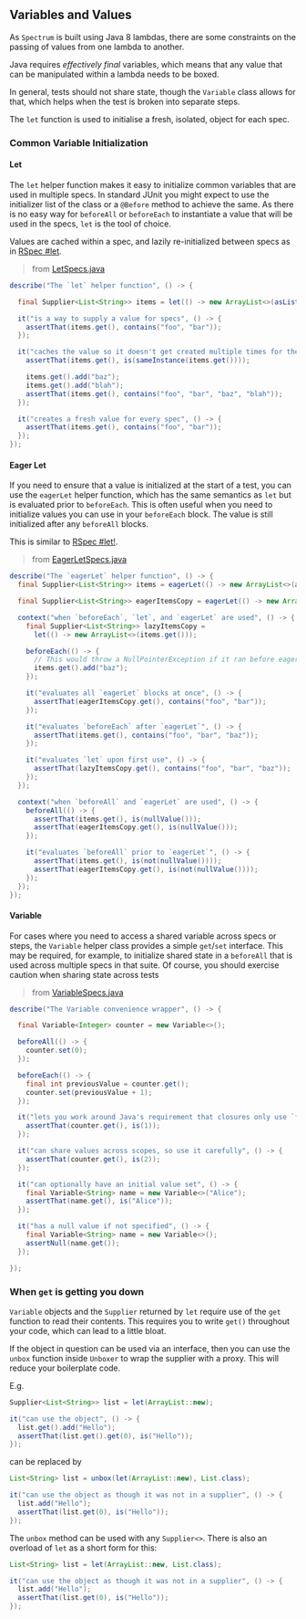 ## Variables and Values

As `Spectrum` is built using Java 8 lambdas, there are some constraints on the passing of values
from one lambda to another.

Java requires _effectively final_ variables, which means that any value that can be manipulated
within a lambda needs to be boxed.

In general, tests should not share state, though the `Variable` class allows for that, which helps
when the test is broken into separate steps.

The `let` function is used to initialise a fresh, isolated, object for each spec.

### Common Variable Initialization
#### Let
The `let` helper function makes it easy to initialize common variables that are used in multiple
specs. In standard JUnit you might expect to use the initializer list of the class or a `@Before`
method to achieve the same. As there is no easy way for `beforeAll` or `beforeEach` to instantiate
a value that will be used in the specs, `let` is the tool of choice.

Values are cached within a spec, and lazily re-initialized between specs as in
[RSpec #let](http://rspec.info/documentation/3.5/rspec-core/RSpec/Core/MemoizedHelpers/ClassMethods.html#let-instance_method).

> from [LetSpecs.java](../src/test/java/specs/LetSpecs.java)

```java
describe("The `let` helper function", () -> {

  final Supplier<List<String>> items = let(() -> new ArrayList<>(asList("foo", "bar")));

  it("is a way to supply a value for specs", () -> {
    assertThat(items.get(), contains("foo", "bar"));
  });

  it("caches the value so it doesn't get created multiple times for the same spec", () -> {
    assertThat(items.get(), is(sameInstance(items.get())));

    items.get().add("baz");
    items.get().add("blah");
    assertThat(items.get(), contains("foo", "bar", "baz", "blah"));
  });

  it("creates a fresh value for every spec", () -> {
    assertThat(items.get(), contains("foo", "bar"));
  });
});
```

#### Eager Let
If you need to ensure that a value is initialized at the start of a test, you can use the `eagerLet`
helper function, which has the same semantics as `let` but is evaluated prior to `beforeEach`. This
is often useful when you need to initialize values you can use in your `beforeEach` block. The value
is still initialized after any `beforeAll` blocks.

This is similar to
[RSpec #let!](http://rspec.info/documentation/3.5/rspec-core/RSpec/Core/MemoizedHelpers/ClassMethods.html#let!-instance_method).

> from [EagerLetSpecs.java](../src/test/java/specs/EagerLetSpecs.java)

```java
describe("The `eagerLet` helper function", () -> {
  final Supplier<List<String>> items = eagerLet(() -> new ArrayList<>(asList("foo", "bar")));

  final Supplier<List<String>> eagerItemsCopy = eagerLet(() -> new ArrayList<>(items.get()));

  context("when `beforeEach`, `let`, and `eagerLet` are used", () -> {
    final Supplier<List<String>> lazyItemsCopy =
      let(() -> new ArrayList<>(items.get()));

    beforeEach(() -> {
      // This would throw a NullPointerException if it ran before eagerItems
      items.get().add("baz");
    });

    it("evaluates all `eagerLet` blocks at once", () -> {
      assertThat(eagerItemsCopy.get(), contains("foo", "bar"));
    });

    it("evaluates `beforeEach` after `eagerLet`", () -> {
      assertThat(items.get(), contains("foo", "bar", "baz"));
    });

    it("evaluates `let` upon first use", () -> {
      assertThat(lazyItemsCopy.get(), contains("foo", "bar", "baz"));
    });
  });

  context("when `beforeAll` and `eagerLet` are used", () -> {
    beforeAll(() -> {
      assertThat(items.get(), is(nullValue()));
      assertThat(eagerItemsCopy.get(), is(nullValue()));
    });

    it("evaluates `beforeAll` prior to `eagerLet`", () -> {
      assertThat(items.get(), is(not(nullValue())));
      assertThat(eagerItemsCopy.get(), is(not(nullValue())));
    });
  });
});
```

#### Variable
For cases where you need to access a shared variable across specs or steps, the `Variable` helper
class provides a simple `get`/`set` interface. This may be required, for example, to initialize
shared state in a `beforeAll` that is used across multiple specs in that suite. Of course, you
should exercise caution when sharing state across tests

> from [VariableSpecs.java](../src/test/java/specs/VariableSpecs.java)

```java
describe("The Variable convenience wrapper", () -> {

  final Variable<Integer> counter = new Variable<>();

  beforeAll(() -> {
    counter.set(0);
  });

  beforeEach(() -> {
    final int previousValue = counter.get();
    counter.set(previousValue + 1);
  });

  it("lets you work around Java's requirement that closures only use `final` variables", () -> {
    assertThat(counter.get(), is(1));
  });

  it("can share values across scopes, so use it carefully", () -> {
    assertThat(counter.get(), is(2));
  });

  it("can optionally have an initial value set", () -> {
    final Variable<String> name = new Variable<>("Alice");
    assertThat(name.get(), is("Alice"));
  });

  it("has a null value if not specified", () -> {
    final Variable<String> name = new Variable<>();
    assertNull(name.get());
  });

});
```

### When `get` is getting you down

`Variable` objects and the `Supplier` returned by `let` require use of the `get` function to read their contents. This requires you to write 	`get()` throughout
your code, which can lead to a little bloat.

If the object in question can be used via an interface, then you can use the `unbox` function inside `Unboxer` to wrap the supplier with a proxy. This will reduce your boilerplate code.

E.g.

```java
Supplier<List<String>> list = let(ArrayList::new);

it("can use the object", () -> {
  list.get().add("Hello");
  assertThat(list.get().get(0), is("Hello"));
});
```

can be replaced by

```java
List<String> list = unbox(let(ArrayList::new), List.class);

it("can use the object as though it was not in a supplier", () -> {
  list.add("Hello");
  assertThat(list.get(0), is("Hello"));
});
```

The `unbox` method can be used with any `Supplier<>`. There is also an overload of `let` as a short form for this:

```java
List<String> list = let(ArrayList::new, List.class);

it("can use the object as though it was not in a supplier", () -> {
  list.add("Hello");
  assertThat(list.get(0), is("Hello"));
});
```
